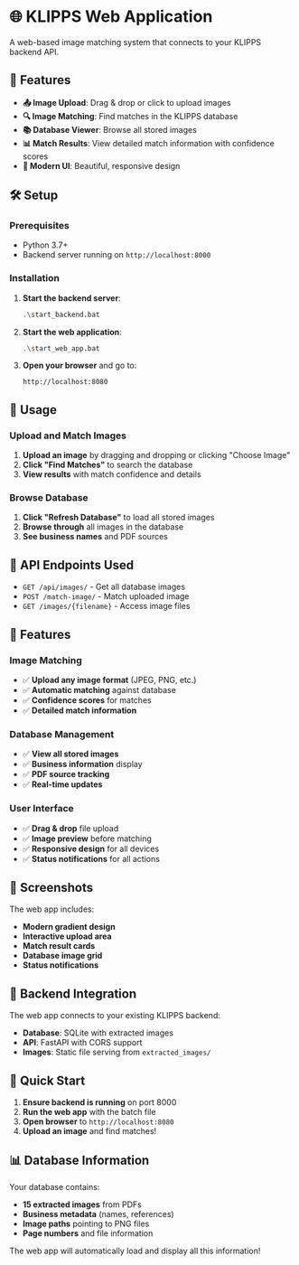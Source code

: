 # 🌐 KLIPPS Web Application

A web-based image matching system that connects to your KLIPPS backend API.

## 🚀 Features

- **📤 Image Upload**: Drag & drop or click to upload images
- **🔍 Image Matching**: Find matches in the KLIPPS database
- **📚 Database Viewer**: Browse all stored images
- **📊 Match Results**: View detailed match information with confidence scores
- **🎨 Modern UI**: Beautiful, responsive design

## 🛠️ Setup

### Prerequisites
- Python 3.7+
- Backend server running on `http://localhost:8000`

### Installation
1. **Start the backend server**:
   ```bash
   .\start_backend.bat
   ```

2. **Start the web application**:
   ```bash
   .\start_web_app.bat
   ```

3. **Open your browser** and go to:
   ```
   http://localhost:8080
   ```

## 📱 Usage

### Upload and Match Images
1. **Upload an image** by dragging and dropping or clicking "Choose Image"
2. **Click "Find Matches"** to search the database
3. **View results** with match confidence and details

### Browse Database
1. **Click "Refresh Database"** to load all stored images
2. **Browse through** all images in the database
3. **See business names** and PDF sources

## 🔧 API Endpoints Used

- `GET /api/images/` - Get all database images
- `POST /match-image/` - Match uploaded image
- `GET /images/{filename}` - Access image files

## 🎯 Features

### Image Matching
- ✅ **Upload any image format** (JPEG, PNG, etc.)
- ✅ **Automatic matching** against database
- ✅ **Confidence scores** for matches
- ✅ **Detailed match information**

### Database Management
- ✅ **View all stored images**
- ✅ **Business information** display
- ✅ **PDF source tracking**
- ✅ **Real-time updates**

### User Interface
- ✅ **Drag & drop** file upload
- ✅ **Image preview** before matching
- ✅ **Responsive design** for all devices
- ✅ **Status notifications** for all actions

## 🎨 Screenshots

The web app includes:
- **Modern gradient design**
- **Interactive upload area**
- **Match result cards**
- **Database image grid**
- **Status notifications**

## 🔗 Backend Integration

The web app connects to your existing KLIPPS backend:
- **Database**: SQLite with extracted images
- **API**: FastAPI with CORS support
- **Images**: Static file serving from `extracted_images/`

## 🚀 Quick Start

1. **Ensure backend is running** on port 8000
2. **Run the web app** with the batch file
3. **Open browser** to `http://localhost:8080`
4. **Upload an image** and find matches!

## 📊 Database Information

Your database contains:
- **15 extracted images** from PDFs
- **Business metadata** (names, references)
- **Image paths** pointing to PNG files
- **Page numbers** and file information

The web app will automatically load and display all this information! 